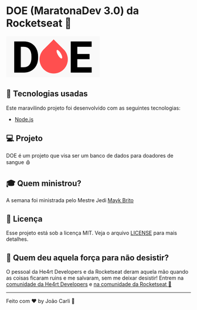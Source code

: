 # DOE (MaratonaDev 3.0) da Rocketseat :rocket:

![](./public/logo.png)

## :rocket: Tecnologias usadas
Este maravilindo projeto foi desenvolvido com as seguintes tecnologias:
- [Node.js](https://nodejs.org/en/)

## :computer: Projeto

DOE é um projeto que visa ser um banco de dados para doadores de sangue 🩸

## :mortar_board: Quem ministrou?

A semana foi ministrada pelo Mestre Jedi [Mayk Brito](https://github.com/maykbrito)

## :memo: Licença

Esse projeto está sob a licença MIT. Veja o arquivo [LICENSE](LICENSE.md) para mais detalhes.

## :muscle: Quem deu aquela força para não desistir?

O pessoal da He4rt Developers e da Rocketseat deram aquela mão quando as coisas ficaram ruins e me salvaram, sem me deixar desistir!
Entrem na [comunidade da He4rt Developers](https://discord.gg/8mA4CM2) e [na comunidade da Rocketseat :rocket:](https://discordapp.com/invite/gCRAFhc)

---

Feito com ❤️ by João Carli :wave: